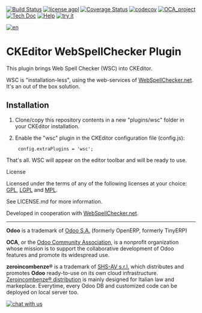[![Build Status](https://travis-ci.org/zeroincombenze/wsc.svg?branch=8.0)](https://travis-ci.org/zeroincombenze/wsc)
[![license agpl](https://img.shields.io/badge/licence-AGPL--3-blue.svg)](http://www.gnu.org/licenses/agpl-3.0.html)
[![Coverage Status](https://coveralls.io/repos/github/zeroincombenze/wsc/badge.svg?branch=8.0)](https://coveralls.io/github/zeroincombenze/wsc?branch=8.0)
[![codecov](https://codecov.io/gh/zeroincombenze/wsc/branch/8.0/graph/badge.svg)](https://codecov.io/gh/zeroincombenze/wsc/branch/8.0)
[![OCA_project](http://www.zeroincombenze.it/wp-content/uploads/ci-ct/prd/button-oca-8.svg)](https://github.com/OCA/wsc/tree/8.0)
[![Tech Doc](http://www.zeroincombenze.it/wp-content/uploads/ci-ct/prd/button-docs-8.svg)](http://wiki.zeroincombenze.org/en/Odoo/8.0/dev)
[![Help](http://www.zeroincombenze.it/wp-content/uploads/ci-ct/prd/button-help-8.svg)](http://wiki.zeroincombenze.org/en/Odoo/8.0/man/)
[![try it](http://www.zeroincombenze.it/wp-content/uploads/ci-ct/prd/button-try-it-8.svg)](http://erp8.zeroincombenze.it)


















































[![en](http://www.shs-av.com/wp-content/en_US.png)](http://wiki.zeroincombenze.org/it/Odoo/7.0/man)

CKEditor WebSpellChecker Plugin
================================

This plugin brings Web Spell Checker (WSC) into CKEditor.

WSC is "installation-less", using the web-services of [WebSpellChecker.net](http://www.webspellchecker.net/). It's an out of the box solution.

Installation
------------





1. Clone/copy this repository contents in a new "plugins/wsc" folder in your CKEditor installation.
2. Enable the "wsc" plugin in the CKEditor configuration file (config.js):

        config.extraPlugins = 'wsc';

That's all. WSC will appear on the editor toolbar and will be ready to use.

License

Licensed under the terms of any of the following licenses at your choice: [GPL](http://www.gnu.org/licenses/gpl.html), [LGPL](http://www.gnu.org/licenses/lgpl.html) and [MPL](http://www.mozilla.org/MPL/MPL-1.1.html).

See LICENSE.md for more information.

Developed in cooperation with [WebSpellChecker.net](http://www.webspellchecker.net/).

[//]: # (copyright)

----

**Odoo** is a trademark of [Odoo S.A.](https://www.odoo.com/) (formerly OpenERP, formerly TinyERP)

**OCA**, or the [Odoo Community Association](http://odoo-community.org/), is a nonprofit organization whose
mission is to support the collaborative development of Odoo features and
promote its widespread use.

**zeroincombenze®** is a trademark of [SHS-AV s.r.l.](http://www.shs-av.com/)
which distributes and promotes **Odoo** ready-to-use on its own cloud infrastructure.
[Zeroincombenze® distribution](http://wiki.zeroincombenze.org/en/Odoo)
is mainly designed for Italian law and markeplace.
Everytime, every Odoo DB and customized code can be deployed on local server too.

[//]: # (end copyright)

[//]: # (addons)

[//]: # (end addons)

[![chat with us](https://www.shs-av.com/wp-content/chat_with_us.gif)](https://tawk.to/85d4f6e06e68dd4e358797643fe5ee67540e408b)

